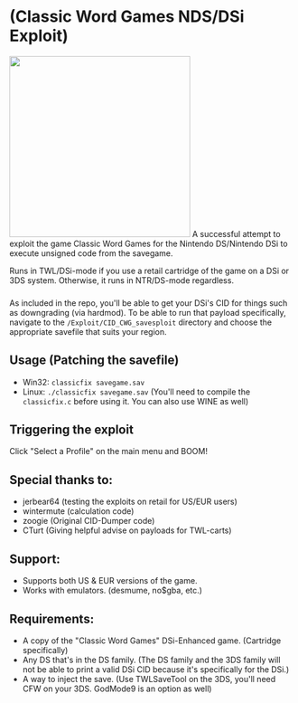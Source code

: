 # (Classic Word Games NDS/DSi Exploit)
<img src="https://cdn.discordapp.com/attachments/368785644173918210/401850045642833921/JPEG_20180113_162731.jpg" width="320">
A successful attempt to exploit the game Classic Word Games for the Nintendo DS/Nintendo DSi to execute unsigned code from the savegame.

Runs in TWL/DSi-mode if you use a retail cartridge of the game on a DSi or 3DS system. Otherwise, it runs in NTR/DS-mode regardless.
###
As included in the repo, you'll be able to get your DSi's CID for things such as downgrading (via hardmod). To be able to run that payload specifically, navigate to the `/Exploit/CID_CWG_savesploit` directory and choose the appropriate savefile that suits your region.
###
## Usage (Patching the savefile)
* Win32: `classicfix savegame.sav`
* Linux: `./classicfix savegame.sav` (You'll need to compile the `classicfix.c` before using it. You can also use WINE as well)
###
## Triggering the exploit
Click "Select a Profile" on the main menu and BOOM!
###
## Special thanks to:
* jerbear64 (testing the exploits on retail for US/EUR users)
* wintermute (calculation code)
* zoogie (Original CID-Dumper code)
* CTurt (Giving helpful advise on payloads for TWL-carts)
###
## Support:
* Supports both US & EUR versions of the game.
* Works with emulators. (desmume, no$gba, etc.)

###
## Requirements:
* A copy of the "Classic Word Games" DSi-Enhanced game. (Cartridge specifically)
* Any DS that's in the DS family. (The DS family and the 3DS family will not be able to print a valid DSi CID because it's specifically for the DSi.)
* A way to inject the save. (Use TWLSaveTool on the 3DS, you'll need CFW on your 3DS. GodMode9 is an option as well)
